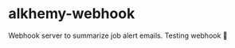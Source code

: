# alkhemy-webhook
Webhook server to summarize job alert emails. Testing webhook 🚀
<!-- Triggering webhook test -->
